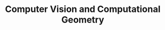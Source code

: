 ---
title: Computer Vision and Computational Geometry
order: 3
img: /assets/img/cv.jpg
publications:
  - date: 2015-02-19
    title: "Structure From Motion using Factor Graphs"
    authors: "Nitin J. Sanket"
    links:
      img: /project/sfm/sfm.jpg
      page: /404.html

  - date: 2015-02-18
    title: "Object Reconstruction and 6DOF object pose estimation using ICP"
    authors: "Nitin J. Sanket"
    links:
      img: /project/ese650/p6/p6.PNG
      preprint: /project/ese650/p6/nitinsan_project6.pdf
      page: /404.html
      code: /404.html


  - date: 2014-03-17
    title: "Face Replacement"
    authors: "Nitin J. Sanket, Adarsh Vakkaleri Sateesh"
    links:
      img: /project/cis581/p4/p4.PNG
      poster: //prezi.com/gfzbtx191dqp/?utm_campaign=share&utm_medium=copy&rc=ex0share
      page: /404.html
      code: //github.com/NitinJSanket/CIS581Project4

  - date: 2014-03-16
    title: "Face Morphing"
    authors: "Nitin J. Sanket"
    links:
      img: /project/cis581/p2/p2.PNG
      page: /404.html
      code: //github.com/NitinJSanket/CIS581Project2

  - date: 2014-03-15
    title: "Automatic Panorama Stitching"
    authors: "Nitin J. Sanket"
    links:
      img: /project/cis581/p3/p3.PNG
      poster: //prezi.com/lhi_deq89tb8/?utm_campaign=share&utm_medium=copy&rc=ex0share
      page: /404.html
      code: //github.com/NitinJSanket/CIS581Project3

---